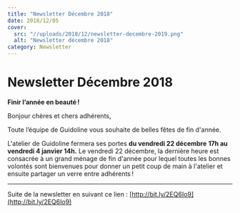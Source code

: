 ```yaml
---
title: "Newsletter Décembre 2018"
date: 2018/12/05
cover:
  src: "//uploads/2018/12/newsletter-decembre-2019.png"
  alt: "Newsletter décembre 2018"
category: Newsletter
---
```


# Newsletter Décembre 2018

**Finir l’année en beauté !**

Bonjour chères et chers adhérents,

Toute l’équipe de Guidoline vous souhaite de belles fêtes de fin d'année.

L'atelier de Guidoline fermera ses portes **du vendredi 22 décembre** **17h au vendredi 4 janvier 14h.** Le vendredi 22 décembre, la dernière heure est consacrée  à un grand ménage de fin d'année pour lequel toutes les bonnes volontés sont bienvenues pour donner un petit coup de main à l'atelier et ensuite partager un verre entre adhérents !

---

Suite de la newsletter en suivant ce lien : [http://bit.ly/2EQ6Io9](http://bit.ly/2EQ6Io9)
